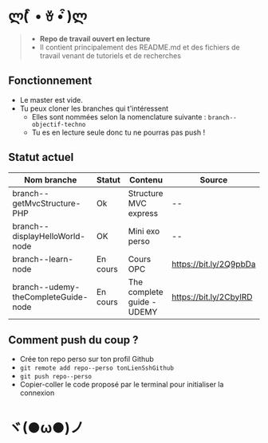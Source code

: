 # ლ(͏ ͒ • ꈊ • ͒)ლ

> * __Repo de travail ouvert en lecture__
> * Il contient principalement des README.md et des fichiers de travail venant de tutoriels et de recherches


## Fonctionnement

* Le master est vide.
* Tu peux cloner les branches qui t'intéressent
    * Elles sont nommées selon la nomenclature suivante : `branch--objectif-techno`
    * Tu es en lecture seule donc tu ne pourras pas push !

## Statut actuel

| Nom branche | Statut | Contenu | Source |
| --- | --- | --- | --- |
| branch--getMvcStructure-PHP | Ok | Structure MVC express | -- |
| branch--displayHelloWorld-node | OK | Mini exo perso | -- |
| branch--learn-node | En cours | Cours OPC | https://bit.ly/2Q9pbDa |
|  branch--udemy-theCompleteGuide-node  | En cours | The complete guide - UDEMY | https://bit.ly/2CbyIRD |


## Comment push du coup ?

* Crée ton repo perso sur ton profil Github
* `git remote add repo--perso tonLienSshGithub`
* `git push repo--perso`
* Copier-coller le code proposé par le terminal pour initialiser la connexion

# ヾ(●ω●)ノ